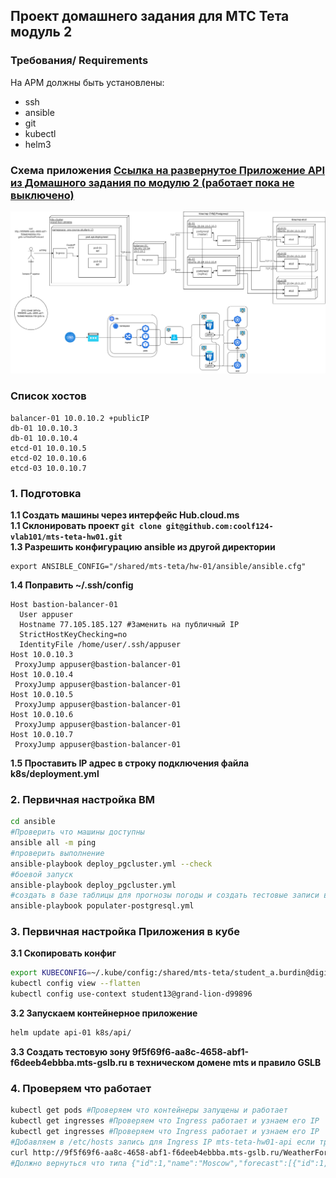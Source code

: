 ## Проект домашнего задания для МТС Тета модуль 2
###  Требования/ Requirements
На АРМ должны быть установлены:
 - ssh
 - ansible
 - git
 - kubectl
 - helm3
### Схема приложения [Ссылка на развернутое Приложение API из Домашного задания по модулю 2 (работает пока не выключено)](http://9f5f69f6-aa8c-4658-abf1-f6deeb4ebbba.mts-gslb.ru/WeatherForecast)
![схема приложения](https://github.com/coolf124-vlab101/mts-teta-hw01/blob/main/mts-teta-hw-01.drawio.png?raw=true)
### Список хостов
```
balancer-01 10.0.10.2 +publicIP
db-01 10.0.10.3
db-01 10.0.10.4
etcd-01 10.0.10.5
etcd-02 10.0.10.6
etcd-03 10.0.10.7
```
### 1. Подготовка
**1.1 Создать машины через интерфейс Hub.cloud.ms**  
**1.1 Склонировать проект `git clone git@github.com:coolf124-vlab101/mts-teta-hw01.git`**  
**1.3 Разрешить конфигурацию ansible из другой директории**  
```
export ANSIBLE_CONFIG="/shared/mts-teta/hw-01/ansible/ansible.cfg"
```
**1.4 Поправить ~/.ssh/config**  
```
Host bastion-balancer-01
  User appuser
  Hostname 77.105.185.127 #Заменить на публичный IP
  StrictHostKeyChecking=no
  IdentityFile /home/user/.ssh/appuser
Host 10.0.10.3
 ProxyJump appuser@bastion-balancer-01
Host 10.0.10.4
 ProxyJump appuser@bastion-balancer-01
Host 10.0.10.5
 ProxyJump appuser@bastion-balancer-01
Host 10.0.10.6
 ProxyJump appuser@bastion-balancer-01
Host 10.0.10.7
 ProxyJump appuser@bastion-balancer-01
```
**1.5 Проставить IP адрес в строку подключения файла k8s/deployment.yml**  

### 2. Первичная настройка ВМ
```sh
cd ansible
#Проверить что машины доступны
ansible all -m ping
#проверить выполнение
ansible-playbook deploy_pgcluster.yml --check
#боевой запуск
ansible-playbook deploy_pgcluster.yml
#создать в базе таблицы для прогнозы погоды и создать тестовые записи в  таблицы для прогнозы погоды
ansible-playbook populater-postgresql.yml
```
### 3. Первичная настройка Приложения в кубе
**3.1 Скопировать конфиг**  
```sh
export KUBECONFIG=~/.kube/config:/shared/mts-teta/student_a.burdin@digitalms.ru.yaml
kubectl config view --flatten
kubectl config use-context student13@grand-lion-d99896
```
**3.2 Запускаем контейнерное приложение**  
```sh
helm update api-01 k8s/api/
```
**3.3 Создать тестовую зону 9f5f69f6-aa8c-4658-abf1-f6deeb4ebbba.mts-gslb.ru в техническом домене mts и правило GSLB**  

### 4. Проверяем что работает
```sh
kubectl get pods #Проверяем что контейнеры запущены и работает
kubectl get ingresses #Проверяем что Ingress работает и узнаем его IP
kubectl get ingresses #Проверяем что Ingress работает и узнаем его IP
#Добавляем в /etc/hosts запись для Ingress IP mts-teta-hw01-api если требуется. Переделал на публичную DNS запись 9f5f69f6-aa8c-4658-abf1-f6deeb4ebbba.mts-gslb.ru
curl http://9f5f69f6-aa8c-4658-abf1-f6deeb4ebbba.mts-gslb.ru/WeatherForecast #проверям что приложение работает - если таблицы пусты, то вернет пустой ответ, но без ошибки
#Должно вернуться что типа {"id":1,"name":"Moscow","forecast":[{"id":1,"cityId":1,"dateTime":0,"temperature":30,"summary":"test"}]}
```
